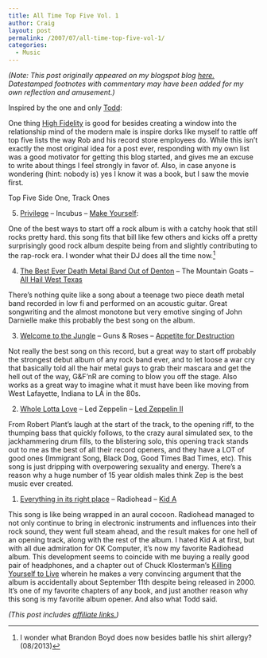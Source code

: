 ```yaml
---
title: All Time Top Five Vol. 1
author: Craig
layout: post
permalink: /2007/07/all-time-top-five-vol-1/
categories:
  - Music
---
```

*(Note: This post originally appeared on my blogspot blog [here.][1] Datestamped footnotes with commentary may have been added for my own reflection and amusement.)*

 [1]: http://craigtsoandso.blogspot.com/2007/07/chasing-rennaissance.html

Inspired by the one and only [Todd][2]:

 [2]: http://iutodd.blogspot.com/2007/07/top-five-side-ones-tracks-ones.html

One thing [High Fidelity][3] is good for besides creating a window into the relationship mind of the modern male is inspire dorks like myself to rattle off top five lists the way Rob and his record store employees do. While this isn’t exactly the most original idea for a post ever, responding with my own list was a good motivator for getting this blog started, and gives me an excuse to write about things I feel strongly in favor of. Also, in case anyone is wondering (hint: nobody is) yes I know it was a book, but I saw the movie first.

 [3]: http://www.amazon.com/dp/B005CNFVOA?tag=craigsturgisc-20

Top Five Side One, Track Ones

5. [Privilege][4] – Incubus – [Make Yourself][5]:

 [4]: http://youtu.be/BbAzB-KRaHo
 [5]: http://www.amazon.com/dp/B00138J1NU/?tag=craigsturgisc-20

One of the best ways to start off a rock album is with a catchy hook that still rocks pretty hard. this song fits that bill like few others and kicks off a pretty surprisingly good rock album despite being from and slightly contributing to the rap-rock era. I wonder what their DJ does all the time now.[^1]

 [^1]: I wonder what Brandon Boyd does now besides batlle his shirt allergy? (08/2013)

4. [The Best Ever Death Metal Band Out of Denton][6] – The Mountain Goats – [All Hail West Texas][7]

 [6]: http://youtu.be/4IsXKMkDAMQ
 [7]: http://www.amazon.com/dp/B00DYAVB9M/?tag=craigsturgisc-20

There’s nothing quite like a song about a teenage two piece death metal band recorded in low fi and performed on an acoustic guitar. Great songwriting and the almost monotone but very emotive singing of John Darnielle make this probably the best song on the album.

3. [Welcome to the Jungle][8] – Guns & Roses – [Appetite for Destruction][9]

 [8]: http://youtu.be/o1tj2zJ2Wvg
 [9]: http://www.amazon.com/dp/B000V6583C/?tag=craigsturgisc-20

Not really the best song on this record, but a great way to start off probably the strongest debut album of any rock band ever, and to let loose a war cry that basically told all the hair metal guys to grab their mascara and get the hell out of the way, G&F’nR are coming to blow you off the stage. Also works as a great way to imagine what it must have been like moving from West Lafayette, Indiana to LA in the 80s.

2. [Whole Lotta Love][10] – Led Zeppelin – [Led Zeppelin II][11]

 [10]: http://youtu.be/OhmmAFHwlEk
 [11]: http://www.amazon.com/dp/B0011Z5IUK/?tag=craigsturgisc-20

From Robert Plant’s laugh at the start of the track, to the opening riff, to the thumping bass that quickly follows, to the crazy aural simulated sex, to the jackhammering drum fills, to the blistering solo, this opening track stands out to me as the best of all their record openers, and they have a LOT of good ones (Immigrant Song, Black Dog, Good Times Bad Times, etc). This song is just dripping with overpowering sexuality and energy. There’s a reason why a huge number of 15 year oldish males think Zep is the best music ever created.

1. [Everything in its right place][12] – Radiohead – [Kid A][13]

 [12]: http://youtu.be/onRk0sjSgFU
 [13]: http://www.amazon.com/dp/B0019R7XXU?tag=craigsturgisc-20

This song is like being wrapped in an aural cocoon. Radiohead managed to not only continue to bring in electronic instruments and influences into their rock sound, they went full steam ahead, and the result makes for one hell of an opening track, along with the rest of the album. I hated Kid A at first, but with all due admiration for OK Computer, it’s now my favorite Radiohead album. This development seems to coincide with me buying a really good pair of headphones, and a chapter out of Chuck Klosterman’s [Killing Yourself to Live][14] wherein he makes a very convincing argument that the album is accidentally about September 11th despite being released in 2000. It’s one of my favorite chapters of any book, and just another reason why this song is my favorite album opener. And also what Todd said.

 [14]: http://www.amazon.com/dp/0743264460?tag=craigsturgisc-20

*(This post includes [affiliate links.][15])*

 [15]: /affiliate-links/
